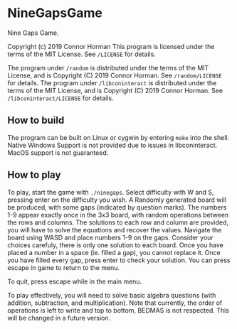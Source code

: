 # NineGapsGame
Nine Gaps Game.

Copyright (c) 2019 Connor Horman
This program is licensed under the terms of the MIT License. See `/LICENSE` for details. 

The program under `/random` is distributed under the terms of the MIT License, and is Copyright (C) 2019 Connor Horman. See `/random/LICENSE` for details.
The program under `/libconinteract` is distributed under the terms of the MIT License, and is Copyright (C) 2019 Connor Horman. See `/libconinteract/LICENSE` for details. 

## How to build

The program can be built on Linux or cygwin by entering `make` into the shell. 
Native Windows Support is not provided due to issues in libconinteract. 
MacOS support is not guaranteed. 

## How to play

To play, start the game with `./ninegaps`. Select difficulty with W and S, pressing enter on the difficulty you wish.
A Randomly generated board will be produced, with some gaps (indicated by question marks). The numbers 1-9 appear exactly once in the 3x3 board, with random operations between the rows and columns.
The solutions to each row and column are provided, you will have to solve the equations and recover the values. 
Navigate the board using WASD and place numbers 1-9 on the gaps. 
Consider your choices carefuly, there is only one solution to each board. 
Once you have placed a number in a space (ie. filled a gap), you cannot replace it.
Once you have filled every gap, press enter to check your solution. 
You can press escape in game to return to the menu.

To quit, press escape while in the main menu. 

To play effectively, you will need to solve basic algebra questions (with addition, subtraction, and multiplication). Note that currently, the order of operations is left to write and top to bottom, BEDMAS is not respected. This will be changed in a future version. 

